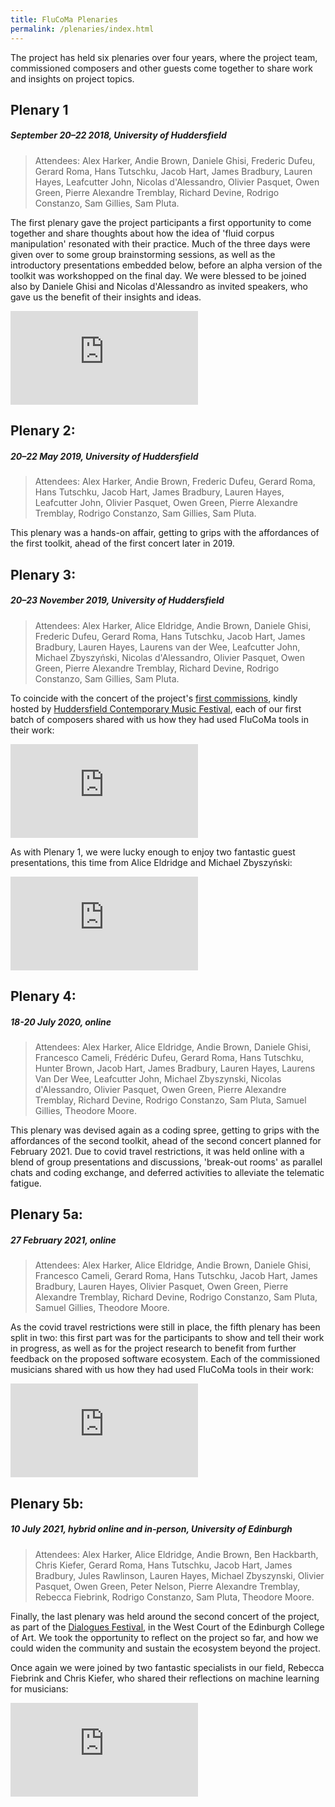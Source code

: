 ```yaml
---
title: FluCoMa Plenaries
permalink: /plenaries/index.html
---
```


The project has held six plenaries over four years, where the project team, commissioned composers and other guests come together to share work and insights on project topics.

## Plenary 1
##### September 20–22 2018, University of Huddersfield

> Attendees:
 Alex Harker, Andie Brown, Daniele Ghisi, Frederic Dufeu, Gerard Roma, Hans Tutschku, Jacob Hart, James Bradbury, Lauren Hayes, Leafcutter John, Nicolas d'Alessandro, Olivier Pasquet, Owen Green, Pierre Alexandre Tremblay, Richard Devine, Rodrigo Constanzo, Sam Gillies, Sam Pluta.

The first plenary gave the project participants a first opportunity to come together and share thoughts about how the idea of 'fluid corpus manipulation' resonated with their practice. Much of the three days were given over to some group brainstorming sessions, as well as the introductory presentations embedded below, before an alpha version of the toolkit was workshopped on the final day. We were blessed to be joined also by Daniele Ghisi and Nicolas d'Alessandro as invited speakers, who gave us the benefit of their insights and ideas.

<div class="embed-video">
<iframe src="https://www.youtube.com/embed/videoseries?list=PLLzzOXU4pTgJA_rs2g0feRRWaZuTtgKil" frameborder="0" allow="accelerometer; autoplay; encrypted-media; gyroscope; picture-in-picture" allowfullscreen></iframe>
</div>

## Plenary 2:
##### 20–22 May 2019, University of Huddersfield

> Attendees:
 Alex Harker, Andie Brown, Frederic Dufeu, Gerard Roma, Hans Tutschku, Jacob Hart, James Bradbury, Lauren Hayes, Leafcutter John, Olivier Pasquet, Owen Green, Pierre Alexandre Tremblay, Rodrigo Constanzo, Sam Gillies, Sam Pluta.

This plenary was a hands-on affair, getting to grips with the affordances of the first toolkit, ahead of the first concert later in 2019.

## Plenary 3:
##### 20–23 November 2019, University of Huddersfield

> Attendees:
Alex Harker, Alice Eldridge, Andie Brown, Daniele Ghisi, Frederic Dufeu, Gerard Roma, Hans Tutschku, Jacob Hart, James Bradbury, Lauren Hayes, Laurens van der Wee, Leafcutter John, Michael Zbyszyński, Nicolas d'Alessandro, Olivier Pasquet, Owen Green, Pierre Alexandre Tremblay, Richard Devine, Rodrigo Constanzo, Sam Gillies, Sam Pluta.

<a id="plenary3-composertalks"> </a>
To coincide with the concert of the project's [first commissions](/commissions), kindly hosted by [Huddersfield Contemporary Music Festival](http://hcmf.co.uk/), each of our first batch of composers shared with us how they had used FluCoMa tools in their work:

<div class="embed-video">
<iframe src="https://www.youtube.com/embed/videoseries?list=PLLzzOXU4pTgLWi0Xf1hdtfpncihO2NowK" frameborder="0" allow="accelerometer; autoplay; encrypted-media; gyroscope; picture-in-picture" allowfullscreen></iframe>
</div>

As with Plenary 1, we were lucky enough to enjoy two fantastic guest presentations, this time from Alice Eldridge and Michael Zbyszyński:

<div class="embed-video">
<iframe src="https://www.youtube.com/embed/videoseries?list=PLLzzOXU4pTgJFk6pmZILH7V7ZCa6eS-4S" frameborder="0" allow="accelerometer; autoplay; encrypted-media; gyroscope; picture-in-picture" allowfullscreen></iframe>
</div>

## Plenary 4:
##### 18-20 July 2020, online

> Attendees:
Alex Harker, Alice Eldridge, Andie Brown, Daniele Ghisi, Francesco Cameli, Frédéric Dufeu, Gerard Roma, Hans Tutschku, Hunter Brown, Jacob Hart, James Bradbury, Lauren Hayes, Laurens Van Der Wee, Leafcutter John, Michael Zbyszynski, Nicolas d'Alessandro, Olivier Pasquet, Owen Green, Pierre Alexandre Tremblay, Richard Devine, Rodrigo Constanzo, Sam Pluta, Samuel Gillies, Theodore Moore.

This plenary was devised again as a coding spree, getting to grips with the affordances of the second toolkit, ahead of the second concert planned for February 2021. Due to covid travel restrictions, it was held online with a blend of group presentations and discussions, 'break-out rooms' as parallel chats and coding exchange, and deferred activities to alleviate the telematic fatigue.

## Plenary 5a:
##### 27 February 2021, online

> Attendees:
Alex Harker, Alice Eldridge, Andie Brown, Daniele Ghisi, Francesco Cameli, Gerard Roma, Hans Tutschku, Jacob Hart, James Bradbury, Lauren Hayes, Olivier Pasquet, Owen Green, Pierre Alexandre Tremblay, Richard Devine, Rodrigo Constanzo, Sam Pluta, Samuel Gillies, Theodore Moore.

<a id="plenary5-composertalks"> </a>
As the covid travel restrictions were still in place, the fifth plenary has been split in two: this first part was for the participants to show and tell their work in progress, as well as for the project research to benefit from further feedback on the proposed software ecosystem. Each of the commissioned musicians shared with us how they had used FluCoMa tools in their work:

<div class="embed-video">
<iframe src="https://www.youtube.com/embed/videoseries?list=PLLzzOXU4pTgLfV5gwek-B2clxwz9tGuEF" frameborder="0" allow="accelerometer; autoplay; encrypted-media; gyroscope; picture-in-picture" allowfullscreen></iframe>
</div>

## Plenary 5b:
##### 10 July 2021, hybrid online and in-person, University of Edinburgh

> Attendees:
Alex Harker, Alice Eldridge, Andie Brown, Ben Hackbarth, Chris Kiefer, Gerard Roma, Hans Tutschku, Jacob Hart, James Bradbury, Jules Rawlinson, Lauren Hayes, Michael Zbyszynski, Olivier Pasquet, Owen Green, Peter Nelson, Pierre Alexandre Tremblay, Rebecca Fiebrink, Rodrigo Constanzo, Sam Pluta, Theodore Moore.

Finally, the last plenary was held around the second concert of the project, as part of the [Dialogues Festival](https://digital.eca.ed.ac.uk/dialogues/), in the West Court of the Edinburgh College of Art. We took the opportunity to reflect on the project so far, and how we could widen the community and sustain the ecosystem beyond the project.

Once again we were joined by two fantastic specialists in our field, Rebecca Fiebrink and Chris Kiefer, who shared their reflections on machine learning for musicians:

<div class="embed-video">
<iframe src="https://www.youtube.com/embed/videoseries?list=PLLzzOXU4pTgLsrmndhuHzzHbhyjKXDPNG" frameborder="0" allow="accelerometer; autoplay; encrypted-media; gyroscope; picture-in-picture" allowfullscreen></iframe>
</div>
